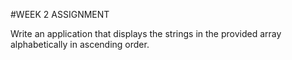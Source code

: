 #WEEK 2 ASSIGNMENT

Write an application that displays the strings in the provided array alphabetically in ascending order. 

